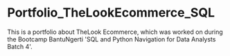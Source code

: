 # Portfolio_TheLookEcommerce_SQL
This is a portfolio about TheLook Ecommerce, which was worked on during the Bootcamp BantuNgerti 'SQL and Python Navigation for Data Analysts Batch 4'.
